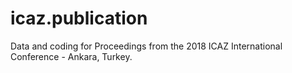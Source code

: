 # icaz.publication
Data and coding for Proceedings from the 2018 ICAZ International Conference - Ankara, Turkey.
